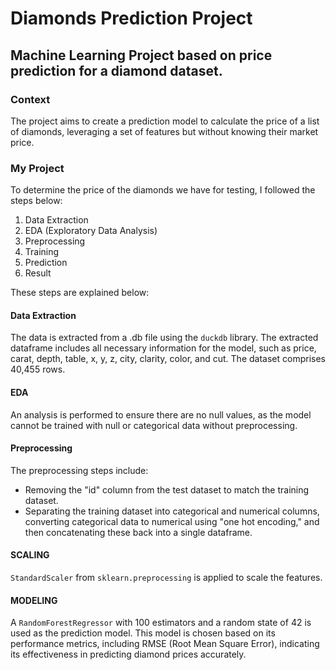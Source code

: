 # Diamonds Prediction Project

## Machine Learning Project based on price prediction for a diamond dataset.

### Context
The project aims to create a prediction model to calculate the price of a list of diamonds, leveraging a set of features but without knowing their market price.

### My Project
To determine the price of the diamonds we have for testing, I followed the steps below:

1. Data Extraction
2. EDA (Exploratory Data Analysis)
3. Preprocessing
4. Training
5. Prediction
6. Result

These steps are explained below:

#### Data Extraction
The data is extracted from a .db file using the `duckdb` library. The extracted dataframe includes all necessary information for the model, such as price, carat, depth, table, x, y, z, city, clarity, color, and cut. The dataset comprises 40,455 rows.

#### EDA
An analysis is performed to ensure there are no null values, as the model cannot be trained with null or categorical data without preprocessing.

#### Preprocessing
The preprocessing steps include:
- Removing the "id" column from the test dataset to match the training dataset.
- Separating the training dataset into categorical and numerical columns, converting categorical data to numerical using "one hot encoding," and then concatenating these back into a single dataframe.

#### SCALING
`StandardScaler` from `sklearn.preprocessing` is applied to scale the features.

#### MODELING
A `RandomForestRegressor` with 100 estimators and a random state of 42 is used as the prediction model. This model is chosen based on its performance metrics, including RMSE (Root Mean Square Error), indicating its effectiveness in predicting diamond prices accurately.
